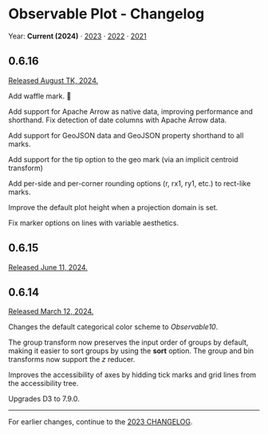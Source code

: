 # Observable Plot - Changelog

Year: **Current (2024)** · [2023](./CHANGELOG-2023.md) · [2022](./CHANGELOG-2022.md) · [2021](./CHANGELOG-2021.md)

## 0.6.16

[Released August TK, 2024.](https://github.com/observablehq/plot/releases/tag/v0.6.16)

Add waffle mark. 🧇

Add support for Apache Arrow as native data, improving performance and shorthand. Fix detection of date columns with Apache Arrow data.

Add support for GeoJSON data and GeoJSON property shorthand to all marks.

Add support for the tip option to the geo mark (via an implicit centroid transform)

Add per-side and per-corner rounding options (r, rx1, ry1, etc.) to rect-like marks.

Improve the default plot height when a projection domain is set.

Fix marker options on lines with variable aesthetics.

## 0.6.15

[Released June 11, 2024.](https://github.com/observablehq/plot/releases/tag/v0.6.15)

## 0.6.14

[Released March 12, 2024.](https://github.com/observablehq/plot/releases/tag/v0.6.14)

Changes the default categorical color scheme to *Observable10*.

The group transform now preserves the input order of groups by default, making it easier to sort groups by using the **sort** option. The group and bin transforms now support the *z* reducer.

Improves the accessibility of axes by hidding tick marks and grid lines from the accessibility tree.

Upgrades D3 to 7.9.0.

---

For earlier changes, continue to the [2023 CHANGELOG](./CHANGELOG-2023.md).
